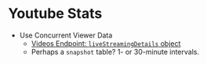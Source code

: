 # Youtube Stats
  * Use Concurrent Viewer Data
    * [Videos Endpoint: `liveStreamingDetails` object](https://developers.google.com/youtube/v3/docs/videos#liveStreamingDetails)
    * Perhaps a `snapshot` table? 1- or 30-minute intervals.
